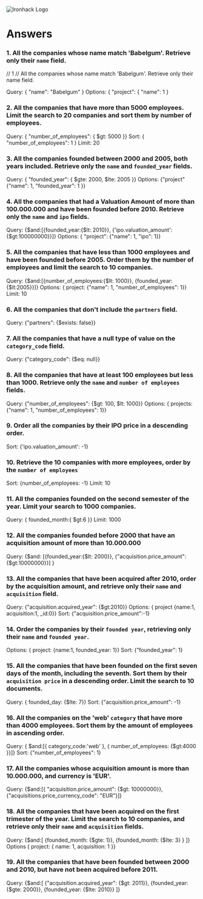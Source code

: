 ![Ironhack Logo](https://i.imgur.com/1QgrNNw.png)

# Answers

### 1. All the companies whose name match 'Babelgum'. Retrieve only their `name` field.

// 1
// All the companies whose name match 'Babelgum'. Retrieve only their name field.

Query: { "name": "Babelgum" }
Options: { "project": { "name": 1 }

### 2. All the companies that have more than 5000 employees. Limit the search to 20 companies and sort them by **number of employees**.

Query: { "number_of_employees": { $gt: 5000  }}
Sort: { "number_of_employees": 1 }
Limit: 20

### 3. All the companies founded between 2000 and 2005, both years included. Retrieve only the `name` and `founded_year` fields.

Query: { "founded_year": { $gte: 2000, $lte: 2005 }}
Options: {"project" {"name": 1, "founded_year": 1 }}

### 4. All the companies that had a Valuation Amount of more than 100.000.000 and have been founded before 2010. Retrieve only the `name` and `ipo` fields.

Query: {$and:[{founded_year:{$lt: 2010}}, {'ipo.valuation_amount':{$gt:100000000}}]}
Options: { "project": {"name": 1, "ipo": 1}}


### 5. All the companies that have less than 1000 employees and have been founded before 2005. Order them by the number of employees and limit the search to 10 companies.

Query: {$and:[{number_of_employees:{$lt: 1000}}, {founded_year:{$lt:2005}}]}
Options: { project: {"name": 1, "number_of_employees": 1}}
Limit: 10

### 6. All the companies that don't include the `partners` field.
<!-- Your Code Goes Here -->
Query: {"partners": {$exists: false}}

### 7. All the companies that have a null type of value on the `category_code` field.

Query: {"category_code": {$eq: null}}

### 8. All the companies that have at least 100 employees but less than 1000. Retrieve only the `name` and `number of employees` fields.

Query: {"number_of_employees": {$gt: 100, $lt: 1000}}
Options: { projects: {"name": 1, "number_of_employees": 1}}

### 9. Order all the companies by their IPO price in a descending order.

Sort: {'ipo.valuation_amount': -1}

### 10. Retrieve the 10 companies with more employees, order by the `number of employees`

Sort: {number_of_employees: -1}
Limit: 10

### 11. All the companies founded on the second semester of the year. Limit your search to 1000 companies.

Query: { founded_month:{ $gt:6 }}
Limit: 1000

### 12. All the companies founded before 2000 that have an acquisition amount of more than 10.000.000

Query: {$and: [{founded_year:{$lt: 2000}}, {"acquisition.price_amount": {$gt:10000000}}] }

### 13. All the companies that have been acquired after 2010, order by the acquisition amount, and retrieve only their `name` and `acquisition` field.

Query: {"acquisition.acquired_year": {$gt:2010}}
Options: { project {name:1, acquisition:1, _id:0}}
Sort: {"acquisition.price_amount":-1}

### 14. Order the companies by their `founded year`, retrieving only their `name` and `founded year`.

Options: { project: {name:1, founded_year: 1}}
Sort: {"founded_year": 1}

### 15. All the companies that have been founded on the first seven days of the month, including the seventh. Sort them by their `acquisition price` in a descending order. Limit the search to 10 documents.

Query: { founded_day: {$lte: 7}}
Sort: {"acquisition.price_amount": -1}


### 16. All the companies on the 'web' `category` that have more than 4000 employees. Sort them by the amount of employees in ascending order.

Query: { $and:[{ category_code:'web' }, { number_of_employees: {$gt:4000 }}]}
Sort: {"number_of_employees": 1}

### 17. All the companies whose acquisition amount is more than 10.000.000, and currency is 'EUR'.

Query: {$and:[{ "acquisition.price_amount": {$gt: 10000000}}, {"acquisitions.price_currency_code": "EUR"}]}

### 18. All the companies that have been acquired on the first trimester of the year. Limit the search to 10 companies, and retrieve only their `name` and `acquisition` fields.

Query: {$and:[ {founded_month: {$gte: 1}}, {founded_month: {$lte: 3}  } ]}
Options { project: { name: 1, acquisition: 1 }}

### 19. All the companies that have been founded between 2000 and 2010, but have not been acquired before 2011.

Query: {$and:[ {"acquisition.acquired_year": {$gt: 2011}}, {founded_year: {$gte: 2000}}, {founded_year: {$lte: 2010}} ]}

